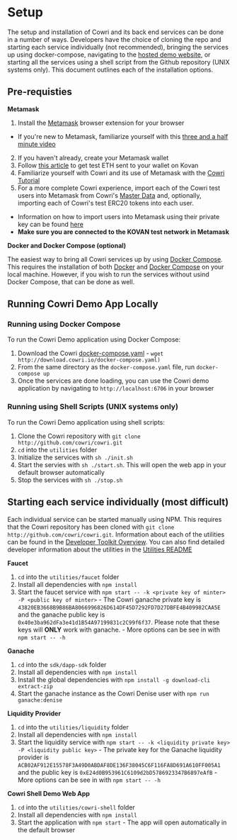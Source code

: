 # Setup

The setup and installation of Cowri and its back end services can be done in a number of ways. Developers have the choice of cloning the repo and starting each service individually (not recommended), bringing the services up using docker-compose, navigating to the [hosted demo website](https://demo.cowri.io), or starting all the services using a shell script from the Github repository (UNIX systems only). This document outlines each of the installation options. 

## Pre-requisties

**Metamask**

1. Install the [Metamask](https://metamask.io/) browser extension for your browser
  - If you're new to Metamask, familiarize yourself with this [three and a half minute video](https://youtu.be/ZIGUC9JAAw8)
2. If you haven't already, create your Metamask wallet
3. Follow [this article](https://blog.chronologic.network/how-to-get-eth-and-day-on-the-kovan-test-network-f2190076052a) to get test ETH sent to your wallet on Kovan
4. Familiarize yourself with Cowri and its use of Metamask with the [Cowri Tutorial](../cowri-user-guide/1-user-tutorial.md)
5. For a more complete Cowri experience, import each of the Cowri test users into Metamask from Cowri's [Master Data](../cowri-developer-guide/masterdata) and, optionally, importing each of Cowri's test ERC20 tokens into each user. 
  - Information on how to import users into Metamask using their private key can be found [here](https://medium.com/publicaio/how-import-a-wallet-to-your-metamask-account-dcaba25e558d)
  - **Make sure you are connected to the KOVAN test network in Metamask**

**Docker and Docker Compose (optional)**

The easiest way to bring all Cowri services up by using [Docker Compose](https://docs.docker.com/compose/). This requires the installation of both [Docker](https://docs.docker.com/install/) and [Docker Compose](https://docs.docker.com/compose/install/) on your local machine. However, if you wish to run the services without usind Docker Compose, that can be done as well. 
 

## Running Cowri Demo App Locally

### Running using Docker Compose

To run the Cowri Demo application using Docker Compose:
  1. Download the Cowri [docker-compose.yaml](http://download.cowri.io/docker-compose.yaml)
    - `wget http://download.cowri.io/docker-compose.yaml)`
  2. From the same directory as the `docker-compose.yaml` file, run `docker-compose up`
  3. Once the services are done loading, you can use the Cowri demo application by navigating to `http://localhost:6706` in your browser

### Running using Shell Scripts (UNIX systems only)

To run the Cowri Demo application using shell scripts:
  1. Clone the Cowri repository with `git clone http://github.com/cowri/cowri.git`
  2. `cd` into the `utilities` folder
  3. Initialize the services with `sh ./init.sh`
  3. Start the servies with `sh ./start.sh`. This will open the web app in your default browser automatically
  4. Stop the services with `sh ./stop.sh`
  
## Starting each service individually (most difficult)

Each individual service can be started manually using NPM. This requires that the Cowri repository has been cloned with `git clone http://github.com/cowri/cowri.git`. Information about each of the utilities can be found in the [Developer Toolkit Overview](../cowri-developer-guide/developerguide). You can also find detailed developer information about the utilities in the [Utilities README](https://github.com/cowri/cowri/blob/master/utilities/README.md)

**Faucet**
  1. `cd` into the `utilities/faucet` folder
  2. Install all dependencies with `npm install`
  3. Start the faucet service with `npm start -- -k <private key of minter> -P <public key of minter>`
    - The Cowri ganache private key is `43820EB3668B9B86BA8066996826D614DF45D7292FD7D27DBFE4B409982CAA5E` and the ganache public key is `0x40e3ba962dFa3e41d1B54A97199831c2C99f6f37`. Please note that these keys will **ONLY** work with ganache.
    - More options can be see in with `npm start -- -h`
 
**Ganache**
  1. `cd` into the `sdk/dapp-sdk` folder
  2. Install all dependencies with `npm install`
  3. Install the global dependencies with `npm install -g download-cli extract-zip`
  4. Start the ganache instance as the Cowri Denise user with `npm run ganache:denise`
  
**Liquidity Provider**
  1. `cd` into the `utilities/liquidity` folder
  2. Install all dependencies with `npm install`
  3. Start the liquidity service with `npm start -- -k <liquidity private key> -P <liquidity public key>`
    - The private key for the Ganache liquidity provider is `ACB02AF912E15578F3A49D0ABDAF8DE136F38045C6F116FA8D691A610FF005A1` and the public key is `0xE24d0B953961C6109d2bD5786923347B6897eAfB`
    - More options can be see in with `npm start -- -h`
    
**Cowri Shell Demo Web App**
  1. `cd` into the `utilities/cowri-shell` folder
  2. Install all dependencies with `npm install`
  3. Start the application with `npm start`
    - The app will open automatically in the default browser
 
